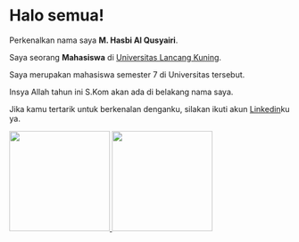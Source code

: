 # Halo semua! 

Perkenalkan nama saya **M. Hasbi Al Qusyairi**.<br>

Saya seorang **Mahasiswa** di [Universitas Lancang Kuning](https://www.unilak.ac.id/).<br>

Saya merupakan mahasiswa semester 7 di Universitas tersebut.<br>

Insya Allah tahun ini S.Kom akan ada di belakang nama saya.<br>

Jika kamu tertarik untuk berkenalan denganku, silakan ikuti akun [Linkedin](https://www.linkedin.com/in/hasbiaal)ku ya.

<p align="left">
<a href="https://github.com/hasbialqusyairi">
  <img height="180em" src="https://github-readme-stats-eight-theta.vercel.app/api?username=hasbialqusyairi&show_icons=true&theme=algolia&include_all_commits=true&count_private=true"/>
  <img height="180em" src="https://github-readme-stats-eight-theta.vercel.app/api/top-langs/?username=hasbialqusyairi&layout=compact&theme=algolia"/>
</a>
</p>

